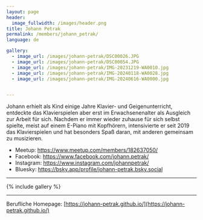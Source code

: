 ```yaml
---
layout: page
header:
  image_fullwidth: /images/header.png
title: Johann Petrak
permalink: /members/johann_petrak/
language: de

gallery:
  - image_url: /images/johann-petrak/DSC00026.JPG
  - image_url: /images/johann-petrak/DSC00054.JPG
  - image_url: /images/johann-petrak/IMG-20231219-WA0010.jpg
  - image_url: /images/johann-petrak/IMG-20240118-WA0028.jpg
  - image_url: /images/johann-petrak/IMG-20240616-WA0000.jpg


---
```



Johann erhielt als Kind einige Jahre Klavier- und Geigenunterricht, entdeckte das Klavierspielen aber erst im Erwachsenenalter als Ausgleich zur Arbeit für sich. Nachdem er immer wieder zuhause für sich selbst spielte, meist auf einem E-Piano mit Kopfhörern, intensivierte er seit 2019 das Klavierspielen und hat besonders Spaß daran, mit anderen gemeinsam zu musizieren.

* Meetup: https://www.meetup.com/members/182637050/
* Facebook: https://www.facebook.com/johann.petrak/
* Instagram: https://www.instagram.com/johannpetrak/
* Bluesky: https://bsky.app/profile/johann-petrak.bsky.social

----

{% include gallery %}

----

Berufliche Homepage: [https://johann-petrak.github.io/](https://johann-petrak.github.io/)
